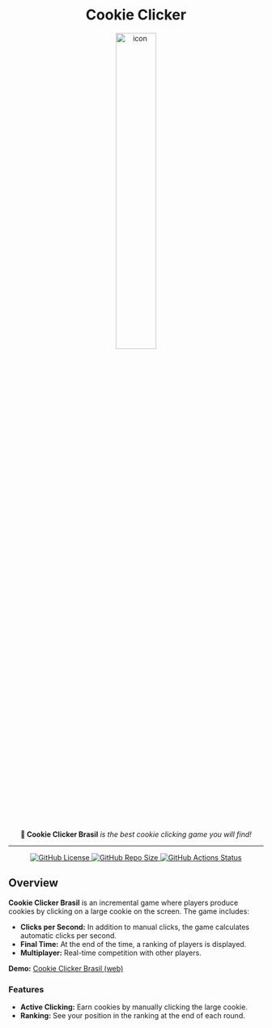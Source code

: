 <div align="center">
  <h1>Cookie Clicker</h1>
  <img alt="icon" src="https://cookie-clicker-brasil.vercel.app/favicon.ico" width="40%" />
  <p>
    <b>🍪 Cookie Clicker Brasil</b> <i>is the best cookie clicking game you will find!</i>
  </p>
  <hr>
</div>

<div align="center">
  <a href="https://github.com/sebastianjnuwu/cookie/blob/android/LICENSE">
    <img alt="GitHub License"
                                                                                                                            src="https://img.shields.io/github/license/sebastianjnuwu/app?style=for-the-badge&logo=apache&logoColor=fee7bd&color=FFFBDE" />
  </a>
  <a href="https://github.com/sebastianjnuwu/cookie/archive/refs/heads/android.zip">
    <img alt="GitHub Repo Size"
                                                                                                                            src="https://img.shields.io/github/repo-size/sebastianjnuwu/app?style=for-the-badge&logo=databricks&logoColor=fee7bd&color=FFFBDE" />
  </a>
  <a href="https://github.com/sebastianjnuwu/cookie/actions/workflows/build.yml">
    <img alt="GitHub Actions Status"
                                                                                                                            src="https://img.shields.io/github/actions/workflow/status/sebastianjnuwu/app/build.yml?branch=android&style=for-the-badge&logo=github-actions&logoColor=fee7bd&color=FFFBDE" />
  </a>
</div>

<h2>Overview</h2>
<p>
  <b>Cookie Clicker Brasil</b> is an incremental game where players produce cookies by clicking on a large cookie on the
  screen. The game includes:
</p>
<ul>
  <li><b>Clicks per Second:</b> In addition to manual clicks, the game calculates automatic clicks per second.</li>
  <li><b>Final Time:</b> At the end of the time, a ranking of players is displayed.</li>
  <li><b>Multiplayer:</b> Real-time competition with other players.</li>
</ul>

<b>Demo:</b> <a href="https://cookie-clicker-brasil.vercel.app">Cookie Clicker Brasil (web)</a> 

<h3>Features</h3>
<ul>
  <li><b>Active Clicking:</b> Earn cookies by manually clicking the large cookie.</li>
  <li><b>Ranking:</b> See your position in the ranking at the end of each round.</li>
</ul>
